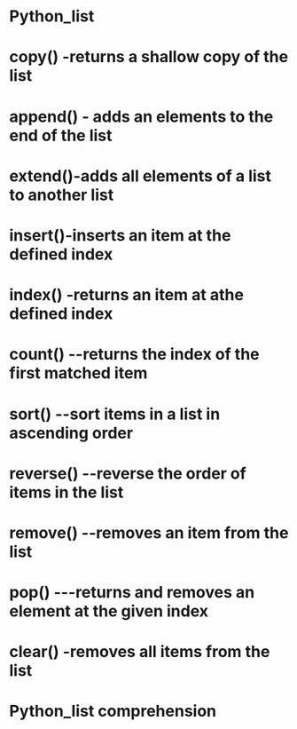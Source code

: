 # Python_list
# copy() -returns a shallow copy of the list
# append() - adds an elements to the end of the list
# extend()-adds all elements of a list to another list
# insert()-inserts an item at the defined index
# index() -returns an item at athe defined index
# count() --returns the index of the first matched item
# sort() --sort items in a list in ascending order
# reverse() --reverse the order of items in the list
# remove() --removes an item from the list
# pop()  ---returns and removes an element at the given index
# clear()  -removes all items from the list
# Python_list comprehension

